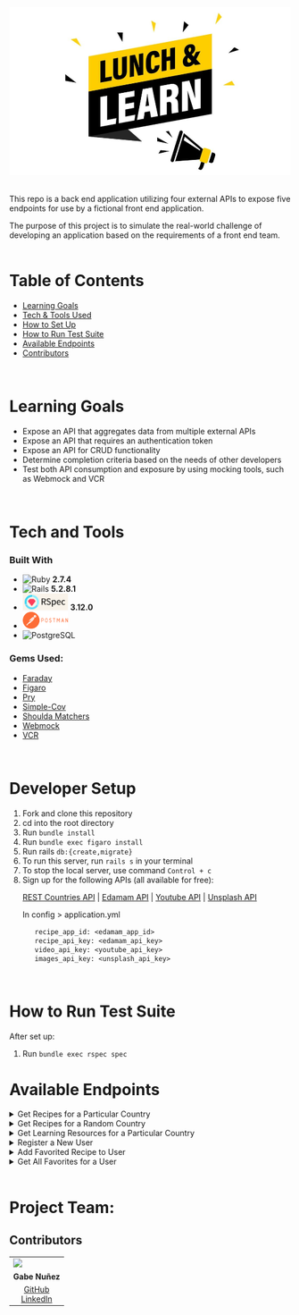 <div align="center"><img src="doc/images/lunch_and_learn.jpeg" alt="Lunch and Learn" class="center" width="572" height="300"></div>
<br>
  
This repo is a back end application utilizing four external APIs to expose five endpoints for use by a fictional front end application. 
<br>

The purpose of this project is to simulate the real-world challenge of developing an application based on the requirements of a front end team. 
<br>
<br>

# Table of Contents
- [Learning Goals](#learning-goals)
- [Tech & Tools Used](#tech-and-tools)
- [How to Set Up](#how-to-set-up)
- [How to Run Test Suite](#how-to-run-test-suite)
- [Available Endpoints](#use-of-bīk-n-brü)
- [Contributors](#contributors)
<br>
    
# Learning Goals

- Expose an API that aggregates data from multiple external APIs
- Expose an API that requires an authentication token
- Expose an API for CRUD functionality
- Determine completion criteria based on the needs of other developers
- Test both API consumption and exposure by using mocking tools, such as Webmock and VCR
<br>

# Tech and Tools
### Built With
  - ![Ruby](https://img.shields.io/badge/Ruby-CC342D?style=for-the-badge&logo=ruby&logoColor=white) **2.7.4**
  - ![Rails](https://img.shields.io/badge/Ruby_on_Rails-CC0000?style=for-the-badge&logo=ruby-on-rails&logoColor=white) **5.2.8.1**
  - <img src="doc/images/rspec_badge.png" alt="RSpec" height="30"> **3.12.0**
  - <img src="doc/images/postman_badge.png" alt="RSpec" height="30">
  - ![PostgreSQL](https://img.shields.io/badge/PostgreSQL-316192?style=for-the-badge&logo=postgresql&logoColor=white)

### Gems Used:
  - [Faraday](https://lostisland.github.io/faraday/)
  - [Figaro](https://github.com/laserlemon/figaro)
  - [Pry](https://github.com/pry/pry-rails)
  - [Simple-Cov](https://github.com/simplecov-ruby/simplecov)
  - [Shoulda Matchers](https://github.com/thoughtbot/shoulda-matchers)
  - [Webmock](https://github.com/bblimke/webmock)
  - [VCR](https://github.com/vcr/vcr)
<br>

# Developer Setup
<ol>
  <li>Fork and clone this repository</li>
  <li>cd into the root directory</li>
  <li>Run <code>bundle install</code></li>
  <li>Run <code>bundle exec figaro install</code></li>
  <li>Run rails <code>db:{create,migrate}</code></li>
  <li>To run this server, run <code>rails s</code> in your terminal</li>
  <li>To stop the local server, use command <code>Control + c</code></li>
  <li>Sign up for the following APIs (all available for free):
  
  [REST Countries API](https://restcountries.com/#api-endpoints-v3-all) |
  [Edamam API](https://developer.edamam.com/edamam-recipe-api) |
  [Youtube API](https://developers.google.com/youtube/v3/getting-started) |
  [Unsplash API](https://unsplash.com/documentation#creating-a-developer-account)

  In config > application.yml

  ```
     recipe_app_id: <edamam_app_id>
     recipe_api_key: <edamam_api_key>
     video_api_key: <youtube_api_key>
     images_api_key: <unsplash_api_key>
  ```
</ol>
<br>

# How to Run Test Suite
  After set up:
  <ol>
    <li>Run <code>bundle exec rspec spec</code></li>
  </ol>


# Available Endpoints
<details close>
<summary>Get Recipes for a Particular Country</summary><br>

  - GET "/api/v1/recipes?country=thailand"<br>
  - Sample response body: <br>
    ```
      {
        "data": [
          {
            "id": "null",
            "type": "recipe",
            "attributes": {
              "title": "Thai Coconut Cremes",
              "url": "https://food52.com/recipes/37220-thai-coconut-cremes",
              "country": "thailand",
              "image": "https://edamam-product-images.com/web-img/f4e571219.jpg"
            }
          },
          {
            "id": "null",
            "type": "recipe",
            "attributes": {
              "title": "Sriracha",
              "url": "http://www.jamieoliver.com/recipes/vegetables-recipes/sriracha/",
              "country": "thailand",
              "image": "https://edamam-product-images.com/web-img/h4w832793.jpg"
          }
        ]
      }
    ```
  
</details>

<details close>
<summary>Get Recipes for a Random Country</summary><br>

  - GET "/api/v1/recipes
  - Sample response body: 
    ```
      {
        "data": [
          {
            "id": "null",
            "type": "recipe",
            "attributes": {
              "title": "Tropical Pops(Antigua and Barbuda)",
              "url": "http://www.food.com/recipe/tropical-pops-antigua-and-barbuda-507250",
              "country": "Antigua and Barbuda",
              "image": "https://edamam-product-images.com/web-img/m9h234343.jpg"
            }
          },
          {
            "id": "null",
            "type": "recipe",
            "attributes": {
              "title": "Papaya Pie (Antigua and Barbuda)",
              "url": "http://www.food.com/recipe/papaya-pie-antigua-and-barbuda-468338",
              "country": "Antigua and Barbuda",
              "image": "https://edamam-product-images.com/web-img/j6y293874.jpg"
          }
        ]
      }
    ```
</details>

<details close>
<summary>Get Learning Resources for a Particular Country</summary><br>

  - GET "/api/v1/learning_resources?country=laos"
  - Sample response body: 
    ```
      {
        "data": {
          "id": null,
          "type": "learning_resource",
          "attributes": {
            "country": "laos",
            "video": {
              "title": "A Super Quick History of Laos",
              "youtube_video_id": "uw8hjVqxMXw"
            },
            "images": [
              {
                "alt_tag": "time lapse photography of flying hot air balloon",
                "url": "https://images.unsplash.com/photo-1540611025311.jpg'
              },
              {
                "alt_tag": "aerial view of city at daytime",
                "url": "https://images.unsplash.com/photo-1570366583862.jpg"
              }
            ]
          }
        }
      }
    ```
</details>


<details close>
<summary>Register a New User</summary><br>

  - POST "/api/v1/users/"<br>
  - Sample request body: <br>
    ```
    {
        "name": "Jon X Sample",
        "email": "jon@sample.com"
    }
    ```
  - Sample response body: <br>
    ```
      {
        "data": {
          "id": "2",
          "type": "user",
          "attributes": {
            "name": "Jon X Sample",
            "email": "jon@sample.com",
            "api_key": "Xge8Ls27WdlS"
          }
        }
      }
    ```
</details>

<details close>
<summary>Add Favorited Recipe to User</summary><br>

  - POST "/api/v1/favorites"<br>
  - Sample request body: <br>
    ```
    {
        "api_key": "d1gdyTIHlmEK",
        "country": "vietnam",
        "recipe_link": "https://www.seriouseats.com/kenji_rulez.html",
        "recipe_title": "Garlic Noodles (a San Francisco Treat, not THE San Francisco Treat)"
    }
    ```
  - Sample response body: <br>
    ```
      {
        "success": "Favorite added successfully"
      }
    ```
</details>

<details close>
<summary>Get All Favorites for a User</summary><br>

  - GET "api/v1/favorites?api_key=d1gdyTIHlmEK"
  - Sample response body:
    ```
      {
        "data": [
          {
            "id": "1",
            "type": "favorite",
            "attributes": {
                "recipe_title": "Garlic Noodles (a San Francisco Treat, not THE San Francisco Treat)",
                "recipe_link": "https://www.seriouseats.com/kenji_rulez.html",
                "country": "vietnam",
                "created_at": "2023-01-17T21:12:19.336Z"
            }
          },
          {
            "id": "2",
            "type": "favorite",
            "attributes": {
                "recipe_title": "Thai Coconut Cremes",
                "recipe_link": "https://food52.com/recipes/37220-thai-coconut-cremes",
                "country": "thailand",
                "created_at": "2023-01-18T08:37:50.770Z"
            }
          }
        ]
      }
    ```
</details>


<br>

# Project Team:
## Contributors

<table>
  <tr>
    <td><img src="https://avatars.githubusercontent.com/u/108249540?v=4" width=auto height=110px></td>
  </tr>
  <tr>
    <td>
    <div align="center"><strong>Gabe Nuñez</strong></td></div>
  </tr>
  <tr>
    <td>
      <div align="center"><a href="https://github.com/GabrielCNunez">GitHub</a><br>
      <a href="https://www.linkedin.com/in/gabriel-c-nunez/">LinkedIn</a></div>
    </td>
  </tr>
</table>
